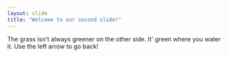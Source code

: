 ```yaml
---
layout: slide
title: "Welcome to our second slide!"
---
```

The grass isn't always greener on the other side. It' green where you water it.
Use the left arrow to go back!
